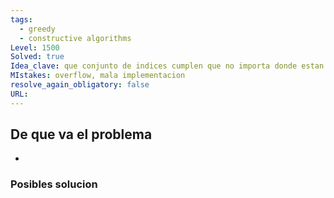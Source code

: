 ```yaml
---
tags:
  - greedy
  - constructive algorithms
Level: 1500
Solved: true 
Idea_clave: que conjunto de indices cumplen que no importa donde estan pueden reodernarse de cualquierforma
MIstakes: overflow, mala implementacion
resolve_again_obligatory: false
URL: 
---
```


## De que va el problema

- 

### Posibles solucion
